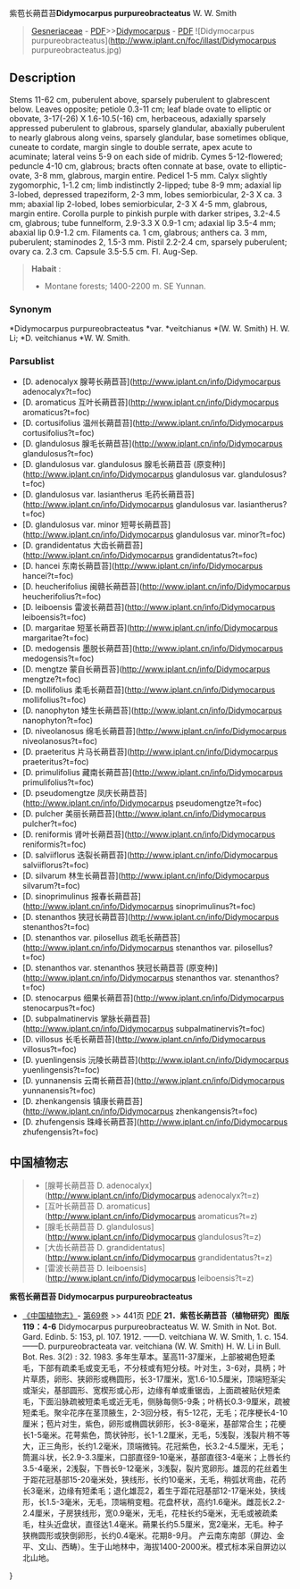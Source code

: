 紫苞长蒴苣苔**Didymocarpus purpureobracteatus** W. W. Smith

> [Gesneriaceae](http://www.iplant.cn/info/Gesneriaceae?t=foc) - [PDF](http://www.iplant.cn/foc/pdf/Gesneriaceae.pdf)>>[Didymocarpus](http://www.iplant.cn/info/Didymocarpus?t=foc) - [PDF](http://www.iplant.cn/foc/pdf/Didymocarpus.pdf)
![Didymocarpus purpureobracteatus](http://www.iplant.cn/foc/illast/Didymocarpus purpureobracteatus.jpg)

## Description

Stems 11-62 cm, puberulent above, sparsely puberulent to glabrescent below. Leaves opposite; petiole 0.3-11 cm; leaf blade ovate to elliptic or obovate, 3-17(-26) X 1.6-10.5(-16) cm, herbaceous, adaxially sparsely appressed puberulent to glabrous, sparsely glandular, abaxially puberulent to nearly glabrous along veins, sparsely glandular, base sometimes oblique, cuneate to cordate, margin single to double serrate, apex acute to acuminate; lateral veins 5-9 on each side of midrib. Cymes 5-12-flowered; peduncle 4-10 cm, glabrous; bracts often connate at base, ovate to elliptic-ovate, 3-8 mm, glabrous, margin entire. Pedicel 1-5 mm. Calyx slightly zygomorphic, 1-1.2 cm; limb indistinctly 2-lipped; tube 8-9 mm; adaxial lip 3-lobed, depressed trapeziform, 2-3 mm, lobes semiorbicular, 2-3 X ca. 3 mm; abaxial lip 2-lobed, lobes semiorbicular, 2-3 X 4-5 mm, glabrous, margin entire. Corolla purple to pinkish purple with darker stripes, 3.2-4.5 cm, glabrous; tube funnelform, 2.9-3.3 X 0.9-1 cm; adaxial lip 3.5-4 mm; abaxial lip 0.9-1.2 cm. Filaments ca. 1 cm, glabrous; anthers ca. 3 mm, puberulent; staminodes 2, 1.5-3 mm. Pistil 2.2-2.4 cm, sparsely puberulent; ovary ca. 2.3 cm. Capsule 3.5-5.5 cm. Fl. Aug-Sep.

> **Habait** : 
>* Montane forests; 1400-2200 m. SE Yunnan.

### Synonym
*Didymocarpus purpureobracteatus *var. *veitchianus *(W. W. Smith) H. W. Li; *D. veitchianus *W. W. Smith.

### Parsublist

* [D.  adenocalyx  腺萼长蒴苣苔](http://www.iplant.cn/info/Didymocarpus adenocalyx?t=foc)
* [D.  aromaticus  互叶长蒴苣苔](http://www.iplant.cn/info/Didymocarpus aromaticus?t=foc)
* [D.  cortusifolius  温州长蒴苣苔](http://www.iplant.cn/info/Didymocarpus cortusifolius?t=foc)
* [D.  glandulosus  腺毛长蒴苣苔](http://www.iplant.cn/info/Didymocarpus glandulosus?t=foc)
* [D.  glandulosus var. glandulosus  腺毛长蒴苣苔 (原变种)](http://www.iplant.cn/info/Didymocarpus glandulosus var. glandulosus?t=foc)
* [D.  glandulosus var. lasiantherus  毛药长蒴苣苔](http://www.iplant.cn/info/Didymocarpus glandulosus var. lasiantherus?t=foc)
* [D.  glandulosus var. minor  短萼长蒴苣苔](http://www.iplant.cn/info/Didymocarpus glandulosus var. minor?t=foc)
* [D.  grandidentatus  大齿长蒴苣苔](http://www.iplant.cn/info/Didymocarpus grandidentatus?t=foc)
* [D.  hancei  东南长蒴苣苔](http://www.iplant.cn/info/Didymocarpus hancei?t=foc)
* [D.  heucherifolius  闽赣长蒴苣苔](http://www.iplant.cn/info/Didymocarpus heucherifolius?t=foc)
* [D.  leiboensis  雷波长蒴苣苔](http://www.iplant.cn/info/Didymocarpus leiboensis?t=foc)
* [D.  margaritae  短茎长蒴苣苔](http://www.iplant.cn/info/Didymocarpus margaritae?t=foc)
* [D.  medogensis  墨脱长蒴苣苔](http://www.iplant.cn/info/Didymocarpus medogensis?t=foc)
* [D.  mengtze  蒙自长蒴苣苔](http://www.iplant.cn/info/Didymocarpus mengtze?t=foc)
* [D.  mollifolius  柔毛长蒴苣苔](http://www.iplant.cn/info/Didymocarpus mollifolius?t=foc)
* [D.  nanophyton  矮生长蒴苣苔](http://www.iplant.cn/info/Didymocarpus nanophyton?t=foc)
* [D.  niveolanosus  绵毛长蒴苣苔](http://www.iplant.cn/info/Didymocarpus niveolanosus?t=foc)
* [D.  praeteritus  片马长蒴苣苔](http://www.iplant.cn/info/Didymocarpus praeteritus?t=foc)
* [D.  primulifolius  藏南长蒴苣苔](http://www.iplant.cn/info/Didymocarpus primulifolius?t=foc)
* [D.  pseudomengtze  凤庆长蒴苣苔](http://www.iplant.cn/info/Didymocarpus pseudomengtze?t=foc)
* [D.  pulcher  美丽长蒴苣苔](http://www.iplant.cn/info/Didymocarpus pulcher?t=foc)
* [D.  reniformis  肾叶长蒴苣苔](http://www.iplant.cn/info/Didymocarpus reniformis?t=foc)
* [D.  salviiflorus  迭裂长蒴苣苔](http://www.iplant.cn/info/Didymocarpus salviiflorus?t=foc)
* [D.  silvarum  林生长蒴苣苔](http://www.iplant.cn/info/Didymocarpus silvarum?t=foc)
* [D.  sinoprimulinus  报春长蒴苣苔](http://www.iplant.cn/info/Didymocarpus sinoprimulinus?t=foc)
* [D.  stenanthos  狭冠长蒴苣苔](http://www.iplant.cn/info/Didymocarpus stenanthos?t=foc)
* [D.  stenanthos var. pilosellus  疏毛长蒴苣苔](http://www.iplant.cn/info/Didymocarpus stenanthos var. pilosellus?t=foc)
* [D.  stenanthos var. stenanthos  狭冠长蒴苣苔 (原变种)](http://www.iplant.cn/info/Didymocarpus stenanthos var. stenanthos?t=foc)
* [D.  stenocarpus  细果长蒴苣苔](http://www.iplant.cn/info/Didymocarpus stenocarpus?t=foc)
* [D.  subpalmatinervis  掌脉长蒴苣苔](http://www.iplant.cn/info/Didymocarpus subpalmatinervis?t=foc)
* [D.  villosus  长毛长蒴苣苔](http://www.iplant.cn/info/Didymocarpus villosus?t=foc)
* [D.  yuenlingensis  沅陵长蒴苣苔](http://www.iplant.cn/info/Didymocarpus yuenlingensis?t=foc)
* [D.  yunnanensis  云南长蒴苣苔](http://www.iplant.cn/info/Didymocarpus yunnanensis?t=foc)
* [D.  zhenkangensis  镇康长蒴苣苔](http://www.iplant.cn/info/Didymocarpus zhenkangensis?t=foc)
* [D.  zhufengensis  珠峰长蒴苣苔](http://www.iplant.cn/info/Didymocarpus zhufengensis?t=foc)

## 中国植物志

> * [腺萼长蒴苣苔  D.  adenocalyx](http://www.iplant.cn/info/Didymocarpus adenocalyx?t=z)
> * [互叶长蒴苣苔  D.  aromaticus](http://www.iplant.cn/info/Didymocarpus aromaticus?t=z)
> * [腺毛长蒴苣苔  D.  glandulosus](http://www.iplant.cn/info/Didymocarpus glandulosus?t=z)
> * [大齿长蒴苣苔  D.  grandidentatus](http://www.iplant.cn/info/Didymocarpus grandidentatus?t=z)
> * [雷波长蒴苣苔  D.  leiboensis](http://www.iplant.cn/info/Didymocarpus leiboensis?t=z)

**紫苞长蒴苣苔 Didymocarpus purpureobracteatus**

* [《中国植物志》](http://www.iplant.cn/frps)- [第69卷](http://www.iplant.cn/frps/vol/69) >> 441页 [PDF](http://www.iplant.cn/frps/pdf/69/441.pdf)
**21．紫苞长蒴苣苔（植物研究）图版119：4-6**
Didymocarpus purpureobracteatus W. W. Smith in Not. Bot. Gard. Edinb. 5: 153, pl. 107. 1912. ——D. veitchiana W. W. Smith, 1. c. 154.——D. purpureobracteata var. veitchiana (W. W. Smith) H. W. Li in Bull. Bot. Res. 3(2) : 32. 1983.
多年生草本。茎高11-37厘米，上部被褐色短柔毛，下部有疏柔毛或变无毛，不分枝或有短分枝。叶对生，3-6对，具柄；叶片草质，卵形、狭卵形或椭圆形，长3-17厘米，宽1.6-10.5厘米，顶端短渐尖或渐尖，基部圆形、宽楔形或心形，边缘有单或重锯齿，上面疏被贴伏短柔毛，下面沿脉疏被短柔毛或近无毛，侧脉每侧5-9条；叶柄长0.3-9厘米，疏被短柔毛。聚伞花序在茎顶腋生，2-3回分枝，有5-12花，无毛；花序梗长4-10厘米；苞片对生，紫色，卵形或椭圆状卵形，长3-8毫米，基部常合生；花梗长1-5毫米。花萼紫色，筒状钟形，长1-1.2厘米，无毛，5浅裂，浅裂片稍不等大，正三角形，长约1.2毫米，顶端微钝。花冠紫色，长3.2-4.5厘米，无毛；筒漏斗状，长2.9-3.3厘米，口部直径9-10毫米，基部直径3-4毫米；上唇长约3.5-4毫米，2浅裂，下唇长9-12毫米，3浅裂，裂片宽卵形。雄蕊的花丝着生于距花冠基部15-20毫米处，狭线形，长约10毫米，无毛，稍弧状弯曲，花药长3毫米，边缘有短柔毛；退化雄蕊2，着生于距花冠基部12-17毫米处，狭线形，长1.5-3毫米，无毛，顶端稍变粗。花盘杯状，高约1.6毫米。雌蕊长2.2-2.4厘米，子房狭线形，宽0.9毫米，无毛，花柱长约5毫米，无毛或被疏柔毛，柱头近盘状，直径达1.4毫米。蒴果长约5.5厘米，宽2毫米，无毛。种子狭椭圆形或狭倒卵形，长约0.4毫米。花期8-9月。
产云南东南部（屏边、金平、文山、西畴）。生于山地林中，海拔1400-2000米。模式标本采自屏边以北山地。

}